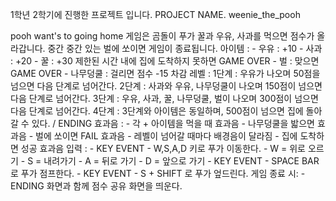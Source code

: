 1학년 2학기에 진행한 프로젝트 입니다.
PROJECT NAME. weenie_the_pooh

pooh want's to going home 게임은 곰돌이 푸가 꿀과 우유, 사과를 먹으면 점수가 올라갑니다.
            중간 중간 있는 벌에 쏘이면 게임이 종료됩니다.
            아이템 :
                - 우유 : +10
                - 사과 : +20
                - 꿀 : +30
                제한된 시간 내에 집에 도착하지 못하면 GAME OVER
                - 벌 : 맞으면 GAME OVER
                - 나무덩쿨 : 걸리면 점수 -15 차감
            레벨 :
                1단계 : 우유가 나오며 50점을 넘으면 다음 단계로 넘어간다.
                2단계 : 사과와 우유, 나무덩쿨이 나오며 150점이 넘으면 다음 단계로 넘어간다.
                3단계 : 우유, 사과, 꿀, 나무덩쿨, 벌이 나오며 300점이 넘으면 다음 단계로 넘어간다.
                4단계 : 3단계와 아이템은 동일하며, 500점이 넘으면 집에 돌아갈 수 있다. / ENDING
            효과음 :
                - 각 + 아이템을 먹을 때 효과음
                - 나무덩쿨을 밟으면 효과음
                - 벌에 쏘이면 FAIL 효과음
                - 레벨이 넘어갈 때마다 배경음이 달라짐
                - 집에 도착하면 성공 효과음
            입력 :
                - KEY EVENT - W,S,A,D 키로 푸가 이동한다.
                    - W = 위로 오르기
                    - S = 내려가기
                    - A = 뒤로 가기
                    - D = 앞으로 가기
                - KEY EVENT - SPACE BAR로 푸가 점프한다.
                - KEY EVENT - S + SHIFT 로 푸가 엎드린다.
            게임 종료 시:
                - ENDING 화면과 함께 점수 공유 화면을 띄운다.
